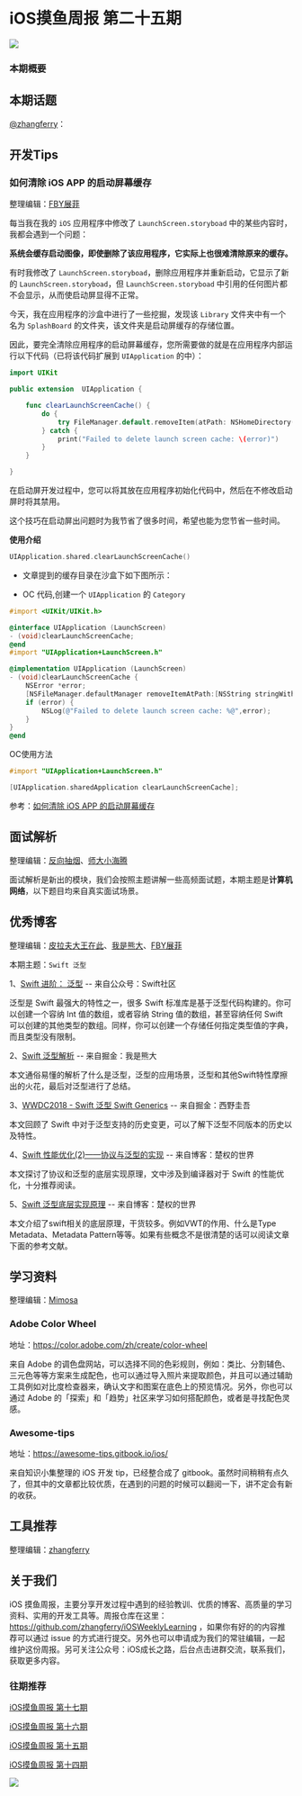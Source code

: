 # iOS摸鱼周报 第二十五期

![](https://gitee.com/zhangferry/Images/raw/master/gitee/iOS摸鱼周报模板.png)

### 本期概要

> 

## 本期话题

[@zhangferry](https://zhangferry.com)：

## 开发Tips

### 如何清除 iOS APP 的启动屏幕缓存

整理编辑：[FBY展菲](https://github.com/fanbaoying)

每当我在我的 `iOS` 应用程序中修改了 `LaunchScreen.storyboad` 中的某些内容时，我都会遇到一个问题：

**系统会缓存启动图像，即使删除了该应用程序，它实际上也很难清除原来的缓存。**

有时我修改了 `LaunchScreen.storyboad`，删除应用程序并重新启动，它显示了新的 `LaunchScreen.storyboad`，但 `LaunchScreen.storyboad` 中引用的任何图片都不会显示，从而使启动屏显得不正常。

今天，我在应用程序的沙盒中进行了一些挖掘，发现该 `Library` 文件夹中有一个名为 `SplashBoard` 的文件夹，该文件夹是启动屏缓存的存储位置。

因此，要完全清除应用程序的启动屏幕缓存，您所需要做的就是在应用程序内部运行以下代码（已将该代码扩展到 `UIApplication` 的中）：

```swift
import UIKit

public extension  UIApplication {

    func clearLaunchScreenCache() {
        do {
            try FileManager.default.removeItem(atPath: NSHomeDirectory()+"/Library/SplashBoard")
        } catch {
            print("Failed to delete launch screen cache: \(error)")
        }
    }

}
```

在启动屏开发过程中，您可以将其放在应用程序初始化代码中，然后在不修改启动屏时将其禁用。

这个技巧在启动屏出问题时为我节省了很多时间，希望也能为您节省一些时间。

**使用介绍**

```swift
UIApplication.shared.clearLaunchScreenCache()
```

* 文章提到的缓存目录在沙盒下如下图所示：


* OC 代码,创建一个 `UIApplication` 的 `Category`

```objectivec
#import <UIKit/UIKit.h>

@interface UIApplication (LaunchScreen)
- (void)clearLaunchScreenCache;
@end
#import "UIApplication+LaunchScreen.h"

@implementation UIApplication (LaunchScreen)
- (void)clearLaunchScreenCache {
    NSError *error;
    [NSFileManager.defaultManager removeItemAtPath:[NSString stringWithFormat:@"%@/Library/SplashBoard",NSHomeDirectory()] error:&error];
    if (error) {
        NSLog(@"Failed to delete launch screen cache: %@",error);
    }
}
@end
```

OC使用方法

```objectivec
#import "UIApplication+LaunchScreen.h"

[UIApplication.sharedApplication clearLaunchScreenCache];
```

参考：[如何清除 iOS APP 的启动屏幕缓存](https://mp.weixin.qq.com/s/1esgRgu1iqFwB1Wv8-GlEQ)


## 面试解析

整理编辑：[反向抽烟](opooc.com)、[师大小海腾](https://juejin.cn/user/782508012091645)

面试解析是新出的模块，我们会按照主题讲解一些高频面试题，本期主题是**计算机网络**，以下题目均来自真实面试场景。

## 优秀博客

整理编辑：[皮拉夫大王在此](https://www.jianshu.com/u/739b677928f7)、[我是熊大](https://juejin.cn/user/1151943916921885)、[FBY展菲](https://github.com/fanbaoying)

本期主题：`Swift 泛型`

1、[Swift 进阶： 泛型](https://mp.weixin.qq.com/s/WOPbESx7YIAUes_1y3wyMw) -- 来自公众号：Swift社区

泛型是 Swift 最强大的特性之一，很多 Swift 标准库是基于泛型代码构建的。你可以创建一个容纳  Int 值的数组，或者容纳 String 值的数组，甚至容纳任何 Swift 可以创建的其他类型的数组。同样，你可以创建一个存储任何指定类型值的字典，而且类型没有限制。

2、[Swift 泛型解析](https://juejin.cn/post/7000916678150193159/ "Swift 泛型解析") -- 来自掘金：我是熊大

本文通俗易懂的解析了什么是泛型，泛型的应用场景，泛型和其他Swift特性摩擦出的火花，最后对泛型进行了总结。

3、[WWDC2018 - Swift 泛型 Swift Generics](https://juejin.cn/post/6844903623185399822/ "WWDC2018 - Swift 泛型 Swift Generics") -- 来自掘金：西野圭吾

本文回顾了 Swift 中对于泛型支持的历史变更，可以了解下泛型不同版本的历史以及特性。

4、[Swift 性能优化(2)——协议与泛型的实现](http://chuquan.me/2020/02/19/swift-performance-protocol-type-generic-type/ "Swift 性能优化(2)——协议与泛型的实现") -- 来自博客：楚权的世界

本文探讨了协议和泛型的底层实现原理，文中涉及到编译器对于 Swift 的性能优化，十分推荐阅读。

5、[Swift 泛型底层实现原理](http://chuquan.me/2020/04/20/implementing-swift-generic/ "Swift 泛型底层实现原理") -- 来自博客：楚权的世界


本文介绍了swift相关的底层原理，干货较多。例如VWT的作用、什么是Type Metadata、Metadata Pattern等等。如果有些概念不是很清楚的话可以阅读文章下面的参考文献。


## 学习资料

整理编辑：[Mimosa](https://juejin.cn/user/1433418892590136)

### Adobe Color Wheel

地址：https://color.adobe.com/zh/create/color-wheel

来自 Adobe 的调色盘网站，可以选择不同的色彩规则，例如：类比、分割辅色、三元色等等方案来生成配色，也可以通过导入照片来提取颜色，并且可以通过辅助工具例如对比度检查器来，确认文字和图案在底色上的预览情况。另外，你也可以通过 Adobe 的「探索」和「趋势」社区来学习如何搭配颜色，或者是寻找配色灵感。

### Awesome-tips

地址：https://awesome-tips.gitbook.io/ios/

来自知识小集整理的 iOS 开发 tip，已经整合成了 gitbook。虽然时间稍稍有点久了，但其中的文章都比较优质，在遇到的问题的时候可以翻阅一下，讲不定会有新的收获。

## 工具推荐

整理编辑：[zhangferry](https://zhangferry.com)

## 关于我们

iOS 摸鱼周报，主要分享开发过程中遇到的经验教训、优质的博客、高质量的学习资料、实用的开发工具等。周报仓库在这里：https://github.com/zhangferry/iOSWeeklyLearning ，如果你有好的的内容推荐可以通过 issue 的方式进行提交。另外也可以申请成为我们的常驻编辑，一起维护这份周报。另可关注公众号：iOS成长之路，后台点击进群交流，联系我们，获取更多内容。

### 往期推荐

[iOS摸鱼周报 第十七期](https://mp.weixin.qq.com/s/3vukUOskJzoPyES2R7rJNg)

[iOS摸鱼周报 第十六期](https://mp.weixin.qq.com/s/nuij8iKsARAF2rLwkVtA8w)

[iOS摸鱼周报 第十五期](https://mp.weixin.qq.com/s/6thW_YKforUy_EMkX0OVxA)

[iOS摸鱼周报 第十四期](https://mp.weixin.qq.com/s/br4DUrrtj9-VF-VXnTIcZw)

![](https://gitee.com/zhangferry/Images/raw/master/iOSWeeklyLearning/WechatIMG384.jpeg)
